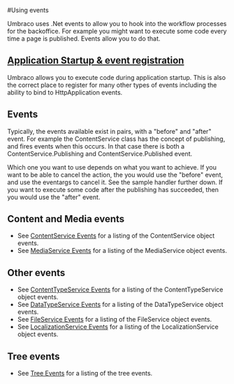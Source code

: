 #Using events

Umbraco uses .Net events to allow you to hook into the workflow processes for the backoffice. For example you might want to execute some code every time a page is published. Events allow you to do that.

## [Application Startup & event registration](Application-Startup.md)

Umbraco allows you to execute code during application startup. This is also the correct place to register for many other types of events including the ability to bind to HttpApplication events. 

## Events

Typically, the events available exist in pairs, with a "before" and "after" event. For example the ContentService class has the concept of publishing, and fires events when this occurs. In that case there is both a ContentService.Publishing and ContentService.Published event. 

Which one you want to use depends on what you want to achieve. If you want to be able to cancel the action, the you would use the "before" event, and use the eventargs to cancel it. See the sample handler further down. If you want to execute some code after the publishing has succeeded, then you would use the "after" event.

## Content and Media events

* See [ContentService Events](ContentService-Events.md) for a listing of the ContentService object events.  
* See [MediaService Events](MediaService-Events.md) for a listing of the MediaService object events.

## Other events
* See [ContentTypeService Events](ContentTypeService-Events.md) for a listing of the ContentTypeService object events.  
* See [DataTypeService Events](DataTypeService-Events.md) for a listing of the DataTypeService object events.  
* See [FileService Events](FileService-Events.md) for a listing of the FileService object events.  
* See [LocalizationService Events](LocalizationService-Events.md) for a listing of the LocalizationService object events. 

## Tree events

* See [Tree Events](../../Extending-Umbraco/Section-Trees/trees.md) for a listing of the tree events.  